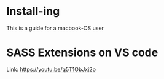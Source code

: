 # Install-ing
This is a guide for a macbook-OS user

# SASS Extensions on VS code
Link: https://youtu.be/q5T1ObJxj2o  

